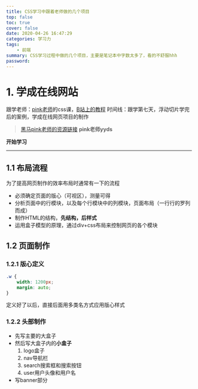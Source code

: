 ```yaml
---
title: CSS学习中跟着老师做的几个项目
top: false
toc: true
cover: false
date: 2020-04-26 16:47:29
categories: 学习力
tags:
    - 前端
summary: CSS学习过程中做的几个项目，主要是笔记本中字数太多了，看的不舒服hhh
password:
---
```


<!--more-->

# 1. 学成在线网站

跟学老师：[pink老师](https://space.bilibili.com/415434293)的css课，[B站上的教程](https://www.bilibili.com/video/BV14J4114768?p=195)
时间线：跟学第七天，浮动切片学完后的案例，学成在线网页项目的制作

>[黑马pink老师的资源链接](https://gitee.com/xiaoqiang001/html_css_material.git)
**pink老师yyds**

**开始学习**

---

## 1.1 布局流程

为了提高网页制作的效率布局时通常有一下的流程
* 必须确定页面的版心（可视区），测量可得
* 分析页面中的行模块，以及每个行模块中的列模块，页面布局（一行行的罗列而成）
* 制作HTML的结构，**先结构，后样式**
* 运用盒子模型的原理，通过div+css布局来控制网页的各个模块

## 1.2 页面制作

### 1.2.1 版心定义

```css
.w {
	width: 1200px;
	margin: auto;
}
```

定义好了以后，直接后面用多类名方式应用版心样式

### 1.2.2 头部制作

* 先写主要的大盒子
* 然后写大盒子内的**小盒子**
  1. logo盒子
  2. nav导航栏
  3. search搜索框和搜索按钮
  4. user用户头像和用户名
* 写banner部分